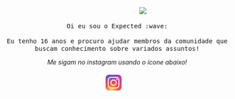 <p align="center">
  <img src="https://cdn.discordapp.com/attachments/827647567507882016/856294545793089546/starfall-gif-46.gif" width="40%" align="right">
  <br><br>
  <samp>
    Oi  eu sou o Expected :wave:
    <br><br>
    Eu tenho 16 anos e procuro ajudar membros da comunidade que buscam conhecimento sobre variados assuntos!
  </samp>
</p>

<p align="center"> 
  <i> Me sigam no instagram usando o ícone abaixo! </i>
</p>

<p align="center"> <a href="https://www.instagram.com/expected1997"><img src="https://github.com/sarthak77/sarthak77/blob/master/icons/icons8-instagram-48.png" alt="Instagram"></a> &nbsp; &nbsp;
